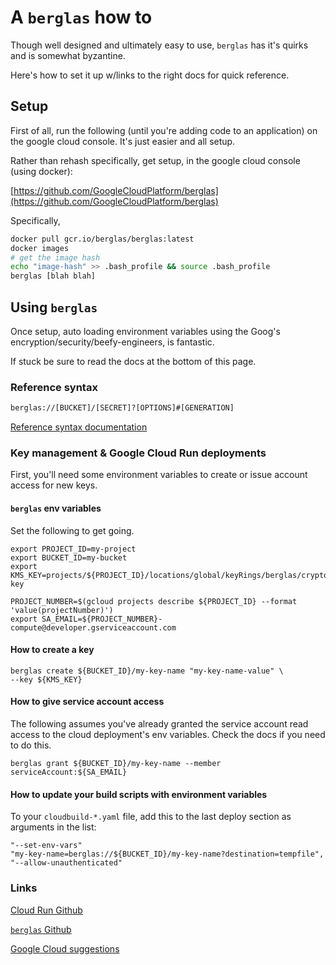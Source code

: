 # A `berglas` how to
Though well designed and ultimately easy to use, `berglas` has it's quirks and is somewhat byzantine. 

Here's how to set it up w/links to the right docs for quick reference. 

## Setup

First of all, run the following (until you're adding code to an application) on the google cloud console. It's just easier and all setup.

Rather than rehash specifically, get setup, in the google cloud console (using docker):

[https://github.com/GoogleCloudPlatform/berglas](https://github.com/GoogleCloudPlatform/berglas)

Specifically,
```bash
docker pull gcr.io/berglas/berglas:latest
docker images
# get the image hash
echo "image-hash" >> .bash_profile && source .bash_profile
berglas [blah blah]
```

## Using `berglas`
Once setup, auto loading environment variables using the Goog's encryption/security/beefy-engineers, is fantastic.

If stuck be sure to read the docs at the bottom of this page.

### Reference syntax
```bash
berglas://[BUCKET]/[SECRET]?[OPTIONS]#[GENERATION]
```
[Reference syntax documentation](https://github.com/GoogleCloudPlatform/berglas/blob/master/doc/reference-syntax.md)

### Key management & Google Cloud Run deployments
First, you'll need some environment variables to create or issue account access for new keys. 

#### `berglas` env variables
Set the following to get going.
```
export PROJECT_ID=my-project
export BUCKET_ID=my-bucket
export KMS_KEY=projects/${PROJECT_ID}/locations/global/keyRings/berglas/cryptoKeys/berglas-key

PROJECT_NUMBER=$(gcloud projects describe ${PROJECT_ID} --format 'value(projectNumber)')
export SA_EMAIL=${PROJECT_NUMBER}-compute@developer.gserviceaccount.com
```
#### How to create a key
```
berglas create ${BUCKET_ID}/my-key-name "my-key-name-value" \
--key ${KMS_KEY}
```

#### How to give service account access
The following assumes you've already granted the service account read access to the cloud deployment's env variables. Check the docs if you need to do this.
```
berglas grant ${BUCKET_ID}/my-key-name --member serviceAccount:${SA_EMAIL}
```

#### How to update your build scripts with environment variables
To your `cloudbuild-*.yaml` file, add this to the last deploy section as arguments in the list:
```
"--set-env-vars"
"my-key-name=berglas://${BUCKET_ID}/my-key-name?destination=tempfile",
"--allow-unauthenticated"
```

### Links

[Cloud Run Github](https://github.com/GoogleCloudPlatform/berglas/tree/master/examples/cloudrun/python)

[`berglas` Github](https://github.com/GoogleCloudPlatform/berglas/blob/master/README.md)

[Google Cloud suggestions](https://cloud.google.com/cloud-build/docs/securing-builds/use-encrypted-secrets-credentials)